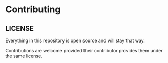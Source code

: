 # Contributing

## LICENSE

Everything in this repository is open source and will stay that way.

Contributions are welcome provided their contributor provides them under the same
license.
